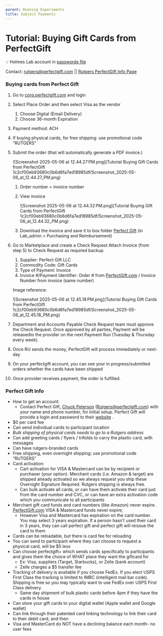 ```yaml
---
parent: Running Experiments
title: Subject Payments
---
```


# Tutorial: Buying Gift Cards from PerfectGift

💡 Holmes Lab account in [passwords file](https://rutgers.box.com/s/fbjhcw44tter8pyb4a68mnbbk5086btj)

Contact: [rutgers@perfectgift.com](mailto:rutgers@perfectgift.com)  ||  [Rutgers PerfectGift Info Page](https://procurementservices.rutgers.edu/purchasing/perfect-gift-llc) 

### Buying cards from Perfect Gift

1. Go to [corp.perfectgift.com](http://corp.perfectgift.com) and login
2. Select Place Order and then select Visa as the vendor
    1. Choose Digital (Email Delivery)
    2. Choose 36-month Expiration
3. Payment method: ACH
4. If buying physical cards, for free shipping: use promotional code “RUTGERS”
5. Submit the order (that will automatically generate a PDF invoice.)
    
    ![Screenshot 2025-05-06 at 12.44.27 PM.png](Tutorial Buying Gift Cards from PerfectGift 1c2cf00eb93680c0b6d6fa7ed18985df/Screenshot_2025-05-06_at_12.44.27_PM.png)
    
    1. Order number = invoice number
    2. View invoice
        
        ![Screenshot 2025-05-06 at 12.44.32 PM.png](Tutorial Buying Gift Cards from PerfectGift 1c2cf00eb93680c0b6d6fa7ed18985df/Screenshot_2025-05-06_at_12.44.32_PM.png)
        
    3. Download the invoice and save it to box folder [Perfect Gift](https://rutgers.box.com/s/jx2fmd1xgtbz4e0q7pu33jcgzv21mrby) (in Lab_admin > Purchasing and Reimbursement)
6. Go to Marketplace and create a Check Request  Attach Invoice (from step 5) to Check Request as required backup.
    1. Supplier: Perfect Gift LLC
    2. Commodity Code: Gift Cards
    3. Type of Payment: Invoice
    4. Invoice #/Payment Identifier: Order # from [PerfectGift.com](http://PerfectGift.com) / Invoice Number from invoice  (same number)
    
    Image reference:
    
    ![Screenshot 2025-05-06 at 12.45.18 PM.png](Tutorial Buying Gift Cards from PerfectGift 1c2cf00eb93680c0b6d6fa7ed18985df/Screenshot_2025-05-06_at_12.45.18_PM.png)
    
7. Department and Accounts Payable Check Request team must approve the Check Request. Once approved by all parties, Payment will be releasedto the provider on the next Payment Run (Tuesday & Thursday every week).
8. Once RU sends the money, PerfectGift will process immediately or next-day
9. On your perfectgift account, you can see your in progress/submitted orders whether the cards have been shipped
10. Once provider receives payment, the order is fulfilled.

### Perfect Gift Info

- How to get an account:
    - Contact Perfect Gift, [Chuck Peterson](mailto:Rutgers@perfectgift.com) ([Rutgers@perfectgift.com](mailto:Rutgers@perfectgift.com)) with your name and phone number, for initial setup. Perfect Gift will provide a login and password to their [website](https://www.perfectgift.com/corporate/rutgers) .
- $0 per card fee
- Can send individual cards to participant location
- *Bulk shipping of physical cards needs to go to a Rutgers address*
- Can add greeting cards / flyers / trifolds to carry the plastic card, with messages
- Can have rutgers-branded cards
- Free shipping, even overnight shipping: use promotional code “RUTGERS”
- Card activation:
    - Cart activation for VISA & Mastercard can be by recipient or purchaser (your option).  Merchant cards (i.e. Amazon & target) are shipped already activated so we always request you ship these Overnight Signature Required.  Rutgers shipping is always free.
    - Can bulk activate all cards, or can have them activate their card just from the card number and CVC, or can have an extra activation code which you communicate to all participants
- Merchant gift card funds and card numbers (like Amazon) never expire.  [PerfectGift.com](http://perfectgift.com/) VISA & Mastercard funds never expire;
    - However Visa and Mastercard has expiration on the card number. You may select 3 years expiration. If a person hasn’t used their card in 3 years, they can call perfect gift and perfect gift will reissue the card to them
- Cards can be reloadable, but there is card fee for reloading
- You can send to participant where they can choose to request a physical card, will be $5 less
- Can choose perfectgift+ which sends cards specifically to participants and gives them the choice of WHAT place they want the giftcard for
    - Ex: Visa, suppliers (Target, Starbucks),  or Zelle (bank account)
    - Zelle charges a $5 transfer fee
- Tracking of delivery is available if you choose FedEx.  If you elect USPS First Class the tracking is limited to IMBC (intelligent mail bar code).  Shipping is free so you may typically want to use FedEx over USPS First Class delivery.
    - Same day shipment of bulk plastic cards before 4pm if they have the cards in house
- Can store your gift cards to your digital wallet (Apple wallet and Google wallet)
- Can link through their patented card linking technology to link their card to their debit card, and then
- Visa and MasterCard do NOT have a declining balance each month- no user fees